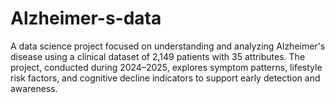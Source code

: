 # Alzheimer-s-data
A data science project focused on understanding and analyzing Alzheimer's disease using a clinical dataset of 2,149 patients with 35 attributes. The project, conducted during 2024–2025, explores symptom patterns, lifestyle risk factors, and cognitive decline indicators to support early detection and awareness.
